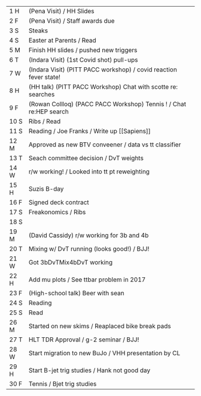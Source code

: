 |      |                                                                    |
| ---- | ------------------------------------------------------------------ |
| 1  H | (Pena Visit) / HH Slides                                           |
| 2  F | (Pena Visit) / Staff awards due                                    |
| 3  S | Steaks                                                             |
| 4  S | Easter at Parents / Read                                           |
| 5  M | Finish HH slides / pushed new triggers                             |
| 6  T | (Indara Visit) (1st Covid shot) pull-ups                           |
| 7  W | (Indara Visit) (PITT PACC workshop) / covid reaction fever state!  |
| 8  H | (HH talk) (PITT PACC Workshop) Chat with scotte re: searches       |
| 9  F | (Rowan Collloq) (PACC PACC Workshop) Tennis ! / Chat re:HEP search |
| 10 S | Ribs / Read                                                        |
| 11 S | Reading / Joe Franks / Write up [[Sapiens]]                        |
| 12 M | Approved as new BTV conveener / data vs tt classifier              |
| 13 T | Seach committee decision / DvT weights                             |
| 14 W | r/w working! / Looked into tt pt reweighting                       |
| 15 H | Suzis B-day                                                        |
| 16 F | Signed deck contract                                               |
| 17 S | Freakonomics / Ribs                                                |
| 18 S |                                                                    |
| 19 M | (David Cassidy) r/w working for 3b and 4b                          |
| 20 T | Mixing w/ DvT running (looks good!) / BJJ!                         |
| 21 W | Got 3bDvTMix4bDvT working                                          |
| 22 H | Add mu plots / See ttbar problem in 2017                           |
| 23 F | (High-school talk) Beer with sean                                  |
| 24 S | Reading                                                            |
| 25 S | Read                                                               |
| 26 M | Started on new skims / Reaplaced bike break pads                   |
| 27 T | HLT TDR Approval / g-2 seminar / BJJ!                              |
| 28 W | Start migration to new BuJo / VHH presentation by CL               |
| 29 H | Start B-jet trig studies / Hank not good day                       |
| 30 F | Tennis / Bjet trig studies                                         |







